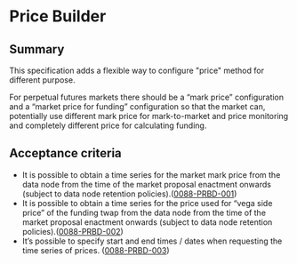 # Price Builder

## Summary

This specification adds a flexible way to configure "price" method for different purpose.

For perpetual futures markets there should be a “mark price” configuration and a “market price for funding” configuration so that the market can, potentially use different mark price for mark-to-market and price monitoring and completely different price for calculating funding.

## Acceptance criteria

- It is possible to obtain a time series for the market mark price from the data node from the time of the market proposal enactment onwards (subject to data node retention policies).(<a name="0088-PRBD-001" href="#0088-PRBD-001">0088-PRBD-001</a>)
- It is possible to obtain a time series for the price used for “vega side price” of the funding twap from the data node from the time of the market proposal enactment onwards (subject to data node retention policies).(<a name="0088-PRBD-002" href="#0088-PRBD-002">0088-PRBD-002</a>)
- It’s possible to specify start and end times / dates when requesting the time series of prices. (<a name="0088-PRBD-003" href="#0088-PRBD-003">0088-PRBD-003</a>)






